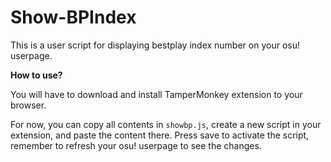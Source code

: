 # Show-BPIndex

This is a user script for displaying bestplay index number on your osu! userpage.

**How to use?**

You will have to download and install TamperMonkey extension to your browser.

For now, you can copy all contents in `showbp.js`, create a new script in your extension, and paste the content there. 
Press save to activate the script, remember to refresh your osu! userpage to see the changes.